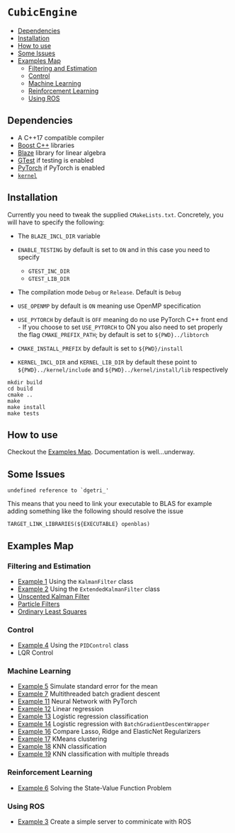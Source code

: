 # ```CubicEngine```

* [Dependencies](#dependencies)
* [Installation](#nstallation)
* [How to use ](#how_to_use)
* [Some Issues](#some_issues)
* [Examples Map](#examples_map)
    * [Filtering and Estimation](#filtering_and_esitmation)
    * [Control](#control)
    * [Machine Learning](#machine_learning)
    * [Reinforcement Learning](#reinforcement_learning)
    * [Using ROS](#using_ros)

## <a name="dependencies"></a> Dependencies

- A C++17 compatible compiler
- <a href="https://www.boost.org/">Boost C++</a> libraries
- <a href="https://bitbucket.org/blaze-lib/blaze/wiki/browse/">Blaze</a> library for linear algebra
- <a href="https://github.com/google/googletest">GTest</a> if testing is enabled
- <a href="https://pytorch.org/">PyTorch</a> if PyTorch is enabled
- <a href="https://github.com/pockerman/compute_engine/tree/master/kernel">```kernel```</a>

## <a name="nstallation"></a> Installation

Currently you need to tweak the supplied ```CMakeLists.txt```. Concretely, you will have to
specify the following:

- The ```BLAZE_INCL_DIR``` variable
- ```ENABLE_TESTING``` by default is set to ```ON``` and in this case you need to specify
    - ```GTEST_INC_DIR```
    - ```GTEST_LIB_DIR```
- The compilation mode ```Debug``` or ```Release```. Default is ```Debug```
- ```USE_OPENMP``` by default is ```ON``` meaning use OpenMP specification
- ```USE_PYTORCH``` by default is ```OFF``` meaning do no use PyTorch C++ front end 
		- If you choose to set ```USE_PYTORCH``` to ON you also need to set properly the flag ```CMAKE_PREFIX_PATH```; by default is set to ```${PWD}../libtorch``` 

- ```CMAKE_INSTALL_PREFIX``` by default is set to ```${PWD}/install```
- ```KERNEL_INCL_DIR``` and ```KERNEL_LIB_DIR``` by default these point to ```${PWD}../kernel/include``` and  ```${PWD}../kernel/install/lib``` respectively

```
mkdir build
cd build
cmake ..
make
make install
make tests
```

## <a name="dependencies"></a> How to use

Checkout the [Examples Map](#examples_map). Documentation is well...underway.

## <a name="some_issues"></a> Some Issues

```
undefined reference to `dgetri_'
```

This means that you need to link your executable to BLAS for example adding something like
the following should resolve the issue

```
TARGET_LINK_LIBRARIES(${EXECUTABLE} openblas)
```

## <a name="examples_map"></a> Examples Map

### <a name="filtering_and_esitmation"></a> Filtering and Estimation

- <a href="#">Example 1</a> Using the ```KalmanFilter``` class
- <a href="#">Example 2</a> Using the ```ExtendedKalmanFilter``` class
- <a href="#">Unscented Kalman Filter</a>
- <a href="#">Particle Filters</a>
- <a href="#">Ordinary Least Squares</a>

### <a name="control"></a> Control

- <a href="#">Example 4</a> Using the ```PIDControl``` class
- LQR Control

### <a name="machine_learning"></a> Machine Learning

- <a href="examples/exe5/doc/exe.md">Example 5</a> Simulate standard error for the mean
- <a href="examples/exe7/doc/exe.md">Example 7</a> Multithreaded batch gradient descent
- <a href="examples/exe11/doc/exe.md">Example 11</a> Neural Network with PyTorch
- <a href="examples/exe12/doc/exe.md">Example 12</a> Linear regression
- <a href="examples/exe13/doc/exe.md">Example 13</a> Logistic regression classification
- <a href="examples/exe14/doc/exe.md">Example 14</a> Logistic regression with ```BatchGradientDescentWrapper```
- <a href="examples/exe16/doc/exe.md">Example 16</a> Compare Lasso, Ridge and ElasticNet Regularizers
- <a href="examples/exe17/doc/exe.md">Example 17</a> KMeans clustering
- <a href="examples/exe18/doc/exe.md">Example 18</a> KNN classification
- <a href="examples/exe19/doc/exe.md">Example 19</a> KNN classification with multiple threads

### <a name="reinforcement_learning"></a> Reinforcement Learning

- <a href="#">Example 6</a> Solving the State-Value Function Problem

### <a name="using_ros"></a> Using ROS

- <a href="#">Example 3</a> Create a simple server to comminicate with ROS


